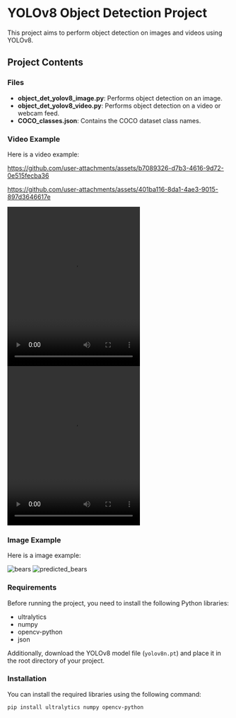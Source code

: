 # YOLOv8 Object Detection Project

This project aims to perform object detection on images and videos using YOLOv8.

## Project Contents

### Files

- **object_det_yolov8_image.py**: Performs object detection on an image.
- **object_det_yolov8_video.py**: Performs object detection on a video or webcam feed.
- **COCO_classes.json**: Contains the COCO dataset class names.

### Video Example

Here is a video example:

https://github.com/user-attachments/assets/b7089326-d7b3-4616-9d72-0e515fecba36

https://github.com/user-attachments/assets/401ba116-8da1-4ae3-9015-897d3646617e


<video width="300" height="360" controls>
  <source src="videos\input_video.mp4" type="video/mp4">
  Your browser does not support the video tag.
</video>
<video width="300" height="360" controls>
  <source src="videos\output_video.mp4" type="video/mp4">
  Your browser does not support the video tag.
</video>

### Image Example

Here is a image example:

![bears](https://github.com/user-attachments/assets/975bf1ab-fee6-4200-9072-0a201e687dec)
![predicted_bears](https://github.com/user-attachments/assets/3ba8d1fb-832b-42e9-8479-58b333d575e4)

### Requirements

Before running the project, you need to install the following Python libraries:

- ultralytics
- numpy
- opencv-python
- json

Additionally, download the YOLOv8 model file (`yolov8n.pt`) and place it in the root directory of your project.

### Installation

You can install the required libraries using the following command:

```bash
pip install ultralytics numpy opencv-python 
